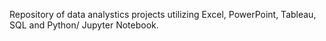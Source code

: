 Repository of data analystics projects utilizing Excel, PowerPoint, Tableau, SQL and Python/ Jupyter Notebook.

